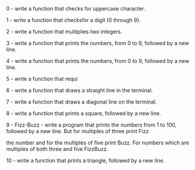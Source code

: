 0 - write a function that checks for uppercase character.

1 - write a function that checksfor a digit (0 through 9).

2 - write a function that multiplies two integers.

3 - write a function that prints the numbers, from 0 to 9, followed by a new line.

4 - write a function that prints the numbers, from 0 to 9, followed by a new line.

5 - write a function that requi

6 - write a function that draws a straight line in the terminal.

7 - write a function that draws a diagonal line on the terminal.

8 - write a function that prints a square, followed by a new line.

9 - Fizz-Buzz - write a program that prints the numbers from 1 to 100, followed by a new line. But for multiples of three print Fizz 

the number and for the multiples of five print Buzz. For numbers which are multiples of both three and five FizzBuzz.

10 - write a function that prints a triangle, followed by a new line.

